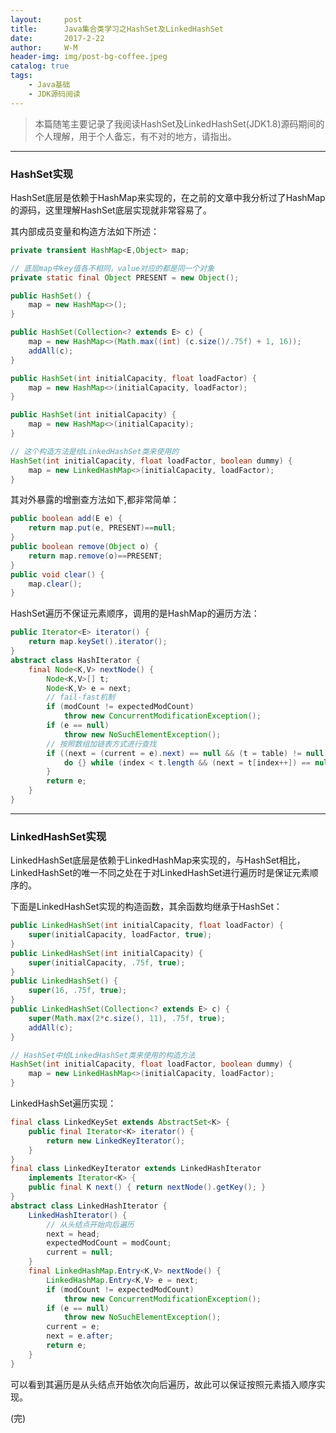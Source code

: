 ```yaml
---
layout:     post
title:      Java集合类学习之HashSet及LinkedHashSet
date:       2017-2-22
author:     W-M
header-img: img/post-bg-coffee.jpeg
catalog: true
tags:
    - Java基础 
    - JDK源码阅读
---
```


>本篇随笔主要记录了我阅读HashSet及LinkedHashSet(JDK1.8)源码期间的个人理解，用于个人备忘，有不对的地方，请指出。  
  
_ _ _
### **HashSet实现**
HashSet底层是依赖于HashMap来实现的，在之前的文章中我分析过了HashMap的源码，这里理解HashSet底层实现就非常容易了。  

其内部成员变量和构造方法如下所述：  
```java
private transient HashMap<E,Object> map;

// 底层map中key值各不相同，value对应的都是同一个对象
private static final Object PRESENT = new Object();

public HashSet() {
    map = new HashMap<>();
}

public HashSet(Collection<? extends E> c) {
    map = new HashMap<>(Math.max((int) (c.size()/.75f) + 1, 16));
    addAll(c);
}

public HashSet(int initialCapacity, float loadFactor) {
    map = new HashMap<>(initialCapacity, loadFactor);
}

public HashSet(int initialCapacity) {
    map = new HashMap<>(initialCapacity);
}

// 这个构造方法是给LinkedHashSet类来使用的
HashSet(int initialCapacity, float loadFactor, boolean dummy) {
    map = new LinkedHashMap<>(initialCapacity, loadFactor);
}
```

其对外暴露的增删查方法如下,都非常简单：  
```java
public boolean add(E e) {
    return map.put(e, PRESENT)==null;
}
public boolean remove(Object o) {
    return map.remove(o)==PRESENT;
}
public void clear() {
    map.clear();
}
```

HashSet遍历不保证元素顺序，调用的是HashMap的遍历方法：  
```java
public Iterator<E> iterator() {
    return map.keySet().iterator();
}
abstract class HashIterator {
    final Node<K,V> nextNode() {
        Node<K,V>[] t;
        Node<K,V> e = next;
        // fail-fast机制
        if (modCount != expectedModCount)
            throw new ConcurrentModificationException();
        if (e == null)
            throw new NoSuchElementException();
        // 按照数组加链表方式进行查找
        if ((next = (current = e).next) == null && (t = table) != null) {          
            do {} while (index < t.length && (next = t[index++]) == null);
        }
        return e;
    }
}
```

_ _ _
### **LinkedHashSet实现**
LinkedHashSet底层是依赖于LinkedHashMap来实现的，与HashSet相比，LinkedHashSet的唯一不同之处在于对LinkedHashSet进行遍历时是保证元素顺序的。  

下面是LinkedHashSet实现的构造函数，其余函数均继承于HashSet：  
```java
public LinkedHashSet(int initialCapacity, float loadFactor) {
    super(initialCapacity, loadFactor, true);
}
public LinkedHashSet(int initialCapacity) {
    super(initialCapacity, .75f, true);
}
public LinkedHashSet() {
    super(16, .75f, true);
}
public LinkedHashSet(Collection<? extends E> c) {
    super(Math.max(2*c.size(), 11), .75f, true);
    addAll(c);
}

// HashSet中给LinkedHashSet类来使用的构造方法
HashSet(int initialCapacity, float loadFactor, boolean dummy) {
    map = new LinkedHashMap<>(initialCapacity, loadFactor);
}
```
LinkedHashSet遍历实现：  
```java
final class LinkedKeySet extends AbstractSet<K> {  
    public final Iterator<K> iterator() {
        return new LinkedKeyIterator();
    }
}
final class LinkedKeyIterator extends LinkedHashIterator
    implements Iterator<K> {
    public final K next() { return nextNode().getKey(); }
}
abstract class LinkedHashIterator {
    LinkedHashIterator() {
        // 从头结点开始向后遍历
        next = head;
        expectedModCount = modCount;
        current = null;
    }
    final LinkedHashMap.Entry<K,V> nextNode() {
        LinkedHashMap.Entry<K,V> e = next;
        if (modCount != expectedModCount)
            throw new ConcurrentModificationException();
        if (e == null)
            throw new NoSuchElementException();
        current = e;
        next = e.after;
        return e;
    }
}
```
可以看到其遍历是从头结点开始依次向后遍历，故此可以保证按照元素插入顺序实现。   

(完)  